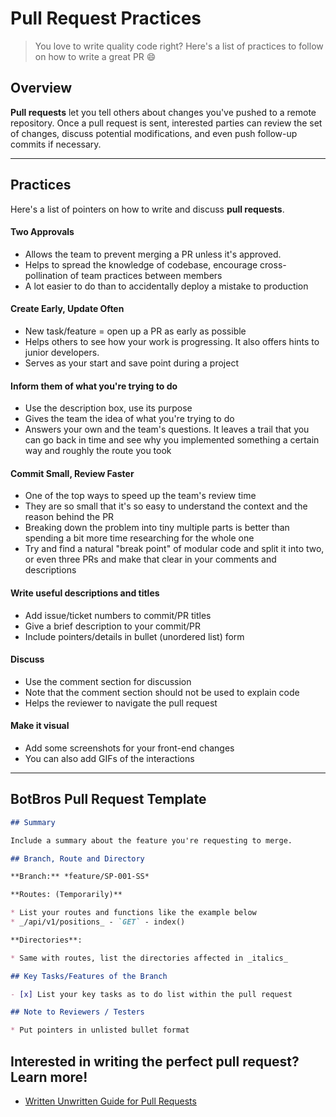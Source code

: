# Pull Request Practices

> You love to write quality code right? Here's a list of practices to follow on how to write a great PR :smile: 

## Overview

**Pull requests** let you tell others about changes you've pushed to a remote repository. Once a pull request is sent, interested parties can review the set of changes, discuss potential modifications, and even push follow-up commits if necessary. 

<hr>

## Practices

Here's a list of pointers on how to write and discuss **pull requests**.

#### Two Approvals
* Allows the team to prevent merging a PR unless it's approved.
* Helps to spread the knowledge of codebase, encourage cross-pollination of team practices between members
* A lot easier to do than to accidentally deploy a mistake to production

#### Create Early, Update Often

* New task/feature = open up a PR as early as possible
* Helps others to see how your work is progressing. It also offers hints to junior developers.
* Serves as your start and save point during a project

#### Inform them of what you're trying to do

* Use the description box, use its purpose
* Gives the team the idea of what you're trying to do
* Answers your own and the team's questions. It leaves a trail that you can go back in time and see
why you implemented something a certain way and roughly the route you took

#### Commit Small, Review Faster

* One of the top ways to speed up the team's review time
* They are so small that it's so easy to understand the context and the reason behind the PR
* Breaking down the problem into tiny multiple parts is better than spending a bit more time
researching for the whole one
* Try and find a natural "break point" of modular code and split it into two, or even three PRs
and make that clear in your comments and descriptions

#### Write useful descriptions and titles

* Add issue/ticket numbers to commit/PR titles
* Give a brief description to your commit/PR
* Include pointers/details in bullet (unordered list) form

#### Discuss

* Use the comment section for discussion
* Note that the comment section should not be used to explain code
* Helps the reviewer to navigate the pull request

#### Make it visual

* Add some screenshots for your front-end changes
* You can also add GIFs of the interactions

<hr>

## BotBros Pull Request Template

```markdown
## Summary

Include a summary about the feature you're requesting to merge.

## Branch, Route and Directory

**Branch:** *feature/SP-001-SS*  

**Routes: (Temporarily)**  

* List your routes and functions like the example below
* _/api/v1/positions_ - `GET` - index()

**Directories**:  

* Same with routes, list the directories affected in _italics_

## Key Tasks/Features of the Branch

- [x] List your key tasks as to do list within the pull request

## Note to Reviewers / Testers

* Put pointers in unlisted bullet format
```

## Interested in writing the perfect pull request? Learn more!

* [Written Unwritten Guide for Pull Requests](https://www.atlassian.com/blog/git/written-unwritten-guide-pull-requests)
